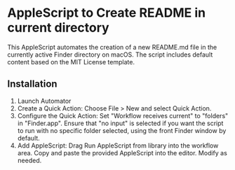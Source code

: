 # AppleScript to Create README in current directory

This AppleScript automates the creation of a new README.md file in the currently active Finder directory on macOS. The script includes default content based on the MIT License template.

## Installation

1. Launch Automator
2. Create a Quick Action: Choose File > New and select Quick Action. 
3. Configure the Quick Action:
        Set "Workflow receives current" to "folders" in "Finder.app".
        Ensure that "no input" is selected if you want the script to run with no specific folder selected, using the front Finder window by default.
4. Add AppleScript:
        Drag Run AppleScript from library into the workflow area.
        Copy and paste the provided AppleScript into the editor. Modify as needed.
